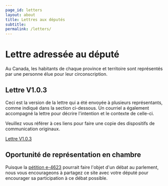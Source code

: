 ```yaml
---
page_id: letters
layout: about
title: Lettres aux députés
subtitle: 
permalink: /letters/
---
```


# Lettre adressée au député

Au Canada, les habitants de chaque province et territoire sont représentés par une personne élue pour leur circonscription.

## Lettre V1.0.3

Ceci est la version de la lettre qui a été envoyée à plusieurs représentants, comme indiqué dans la section ci-dessous. Un courriel a également accompagné la lettre pour décrire l'intention et le contexte de celle-ci.

Veuillez vous référer à ces liens pour faire une copie des dispositifs de communication originaux.

[Lettre V1.0.3](/letters/v1.0.3)


## Oportunité de représentation en chambre

Puisque la [pétition e-4623](/petitions/can/e-4623) pourrait faire l'objet d'un débat au parlement, nous vous encourageons à partagez ce site avec votre député pour encourager sa participation à ce débat possible.
